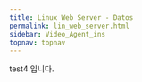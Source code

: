 ```yaml
---
title: Linux Web Server - Datos
permalink: lin_web_server.html
sidebar: Video_Agent_ins
topnav: topnav
---
```


test4 입니다.